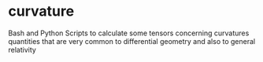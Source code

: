 # curvature
Bash and Python Scripts to calculate some tensors concerning curvatures quantities that are very common to differential geometry and also to general relativity
